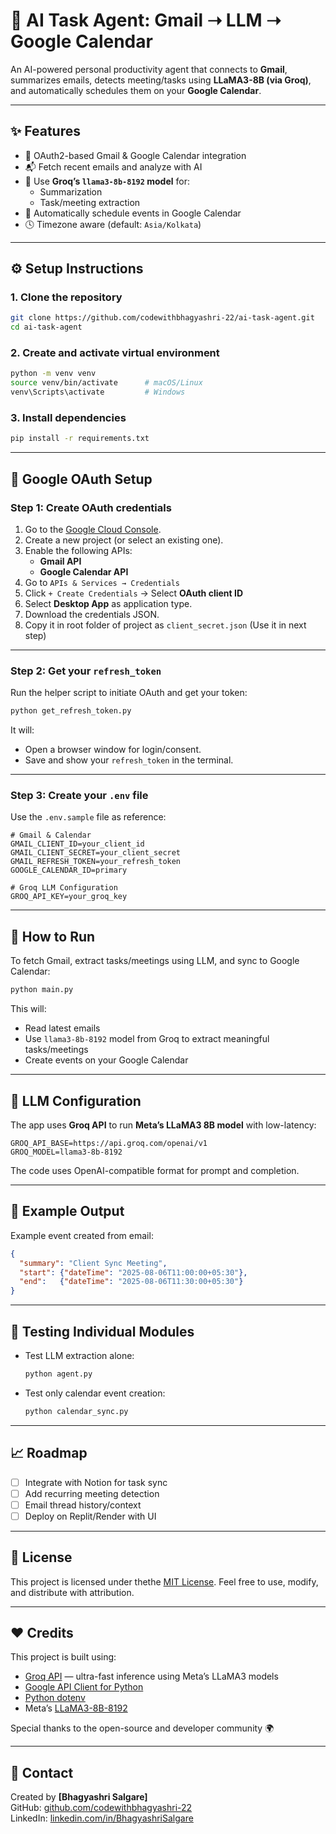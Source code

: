 # 🤖 AI Task Agent: Gmail ➝ LLM ➝ Google Calendar

An AI-powered personal productivity agent that connects to **Gmail**, summarizes emails, detects meeting/tasks using **LLaMA3-8B (via Groq)**, and automatically schedules them on your **Google Calendar**.

---

## ✨ Features

- 🔐 OAuth2-based Gmail & Google Calendar integration
- 📬 Fetch recent emails and analyze with AI
- 🧠 Use **Groq’s `llama3-8b-8192` model** for:
  - Summarization
  - Task/meeting extraction
- 📅 Automatically schedule events in Google Calendar
- 🕓 Timezone aware (default: `Asia/Kolkata`)

---

## ⚙️ Setup Instructions

### 1. Clone the repository

```bash
git clone https://github.com/codewithbhagyashri-22/ai-task-agent.git
cd ai-task-agent
```

### 2. Create and activate virtual environment

```bash
python -m venv venv
source venv/bin/activate      # macOS/Linux
venv\Scripts\activate         # Windows
```

### 3. Install dependencies

```bash
pip install -r requirements.txt
```

---

## 🔐 Google OAuth Setup

### Step 1: Create OAuth credentials

1. Go to the [Google Cloud Console](https://console.cloud.google.com/).
2. Create a new project (or select an existing one).
3. Enable the following APIs:
   - **Gmail API**
   - **Google Calendar API**
4. Go to `APIs & Services → Credentials`
5. Click `+ Create Credentials` → Select **OAuth client ID**
6. Select **Desktop App** as application type.
7. Download the credentials JSON.
8. Copy it in root folder of project as `client_secret.json` (Use it in next step)

---

### Step 2: Get your `refresh_token`

Run the helper script to initiate OAuth and get your token:

```bash
python get_refresh_token.py
```

It will:
- Open a browser window for login/consent.
- Save and show your `refresh_token` in the terminal.

---

### Step 3: Create your `.env` file

Use the `.env.sample` file as reference:

```env
# Gmail & Calendar
GMAIL_CLIENT_ID=your_client_id
GMAIL_CLIENT_SECRET=your_client_secret
GMAIL_REFRESH_TOKEN=your_refresh_token
GOOGLE_CALENDAR_ID=primary

# Groq LLM Configuration
GROQ_API_KEY=your_groq_key
```

---

## 🚀 How to Run

To fetch Gmail, extract tasks/meetings using LLM, and sync to Google Calendar:

```bash
python main.py
```

This will:
- Read latest emails
- Use `llama3-8b-8192` model from Groq to extract meaningful tasks/meetings
- Create events on your Google Calendar

---

## 🧠 LLM Configuration

The app uses **Groq API** to run **Meta’s LLaMA3 8B model** with low-latency:

```
GROQ_API_BASE=https://api.groq.com/openai/v1
GROQ_MODEL=llama3-8b-8192
```

The code uses OpenAI-compatible format for prompt and completion.

---

## 📌 Example Output

Example event created from email:

```json
{
  "summary": "Client Sync Meeting",
  "start": {"dateTime": "2025-08-06T11:00:00+05:30"},
  "end":   {"dateTime": "2025-08-06T11:30:00+05:30"}
}
```

---

## 🧪 Testing Individual Modules

- Test LLM extraction alone:
  ```bash
  python agent.py
  ```

- Test only calendar event creation:
  ```bash
  python calendar_sync.py
  ```

---

## 📈 Roadmap

- [ ] Integrate with Notion for task sync
- [ ] Add recurring meeting detection
- [ ] Email thread history/context
- [ ] Deploy on Replit/Render with UI

---

## 📄 License

This project is licensed under thethe [MIT License](./LICENSE). Feel free to use, modify, and distribute with attribution.

---

## ❤️ Credits

This project is built using:

- [Groq API](https://console.groq.com/) — ultra-fast inference using Meta’s LLaMA3 models
- [Google API Client for Python](https://github.com/googleapis/google-api-python-client)
- [Python dotenv](https://pypi.org/project/python-dotenv/)
- Meta’s [LLaMA3-8B-8192](https://huggingface.co/meta-llama/Meta-Llama-3-8B-Instruct)

Special thanks to the open-source and developer community 🌍

---

## 💬 Contact

Created by **[Bhagyashri Salgare]**  
GitHub: [github.com/codewithbhagyashri-22](https://github.com/codewithbhagyashri-22)  
LinkedIn: [linkedin.com/in/BhagyashriSalgare](https://www.linkedin.com/in/bhagyashri-salgare-485b5b146/)